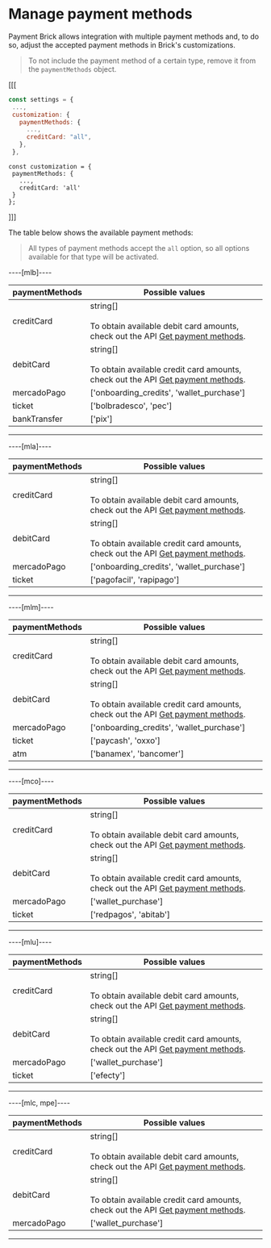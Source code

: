 # Manage payment methods

Payment Brick allows integration with multiple payment methods and, to do so, adjust the accepted payment methods in Brick's customizations. 

> To not include the payment method of a certain type, remove it from the `paymentMethods` object.

[[[
```Javascript
const settings = {
 ...,
 customization: {
   paymentMethods: {
     ...,
     creditCard: "all",
   },
 },
```
```react-jsx
const customization = {
 paymentMethods: {
   ...,
   creditCard: 'all'
 }
};
```
]]]

The table below shows the available payment methods:

> All types of payment methods accept the `all` option, so all options available for that type will be activated.

----[mlb]----

| paymentMethods | Possible values |
|--- |--- |
| creditCard | string[] <br><br> To obtain available debit card amounts, check out the API [Get payment methods](/developers/en/reference/payment_methods/_payment_methods/get). |
| debitCard | string[] <br><br> To obtain available credit card amounts, check out the API [Get payment methods](/developers/en/reference/payment_methods/_payment_methods/get). |
| mercadoPago | ['onboarding_credits',  'wallet_purchase'] |
| ticket | ['bolbradesco', 'pec'] |
| bankTransfer | ['pix'] |

------------
----[mla]---- 

| paymentMethods | Possible values |
|--- |--- |
| creditCard | string[] <br><br> To obtain available debit card amounts, check out the API [Get payment methods](/developers/en/reference/payment_methods/_payment_methods/get). |
| debitCard | string[] <br><br> To obtain available credit card amounts, check out the API [Get payment methods](/developers/en/reference/payment_methods/_payment_methods/get). |
| mercadoPago | ['onboarding_credits',  'wallet_purchase'] |
| ticket | ['pagofacil', 'rapipago'] |

------------
----[mlm]---- 

| paymentMethods | Possible values |
|--- |--- |
| creditCard | string[] <br><br> To obtain available debit card amounts, check out the API [Get payment methods](/developers/en/reference/payment_methods/_payment_methods/get). |
| debitCard | string[] <br><br> To obtain available credit card amounts, check out the API [Get payment methods](/developers/en/reference/payment_methods/_payment_methods/get). |
| mercadoPago | ['onboarding_credits',  'wallet_purchase'] |
| ticket | ['paycash', 'oxxo'] |
| atm | ['banamex',  'bancomer'] |

------------
----[mco]---- 

| paymentMethods | Possible values |
|--- |--- |
| creditCard | string[] <br><br> To obtain available debit card amounts, check out the API [Get payment methods](/developers/en/reference/payment_methods/_payment_methods/get). |
| debitCard | string[] <br><br> To obtain available credit card amounts, check out the API [Get payment methods](/developers/en/reference/payment_methods/_payment_methods/get). |
| mercadoPago | ['wallet_purchase'] |
| ticket | ['redpagos', 'abitab'] |

------------
----[mlu]---- 

| paymentMethods | Possible values |
|--- |--- |
| creditCard | string[] <br><br> To obtain available debit card amounts, check out the API [Get payment methods](/developers/en/reference/payment_methods/_payment_methods/get). |
| debitCard | string[] <br><br> To obtain available credit card amounts, check out the API [Get payment methods](/developers/en/reference/payment_methods/_payment_methods/get). |
| mercadoPago | ['wallet_purchase'] |
| ticket | ['efecty'] |

------------

----[mlc, mpe]---- 

| paymentMethods | Possible values |
|--- |--- |
| creditCard | string[] <br><br> To obtain available debit card amounts, check out the API [Get payment methods](/developers/en/reference/payment_methods/_payment_methods/get). |
| debitCard | string[] <br><br> To obtain available credit card amounts, check out the API [Get payment methods](/developers/en/reference/payment_methods/_payment_methods/get). |
| mercadoPago | ['wallet_purchase'] |

------------